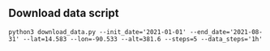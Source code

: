 
## Download data script

```
python3 download_data.py --init_date='2021-01-01' --end_date='2021-08-31' --lat=14.583 --lon=-90.533 --alt=381.6 --steps=5 --data_steps='1h' 
```